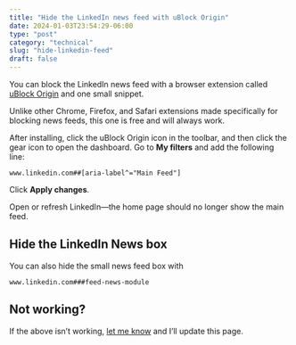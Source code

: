 ```yaml
---
title: "Hide the LinkedIn news feed with uBlock Origin"
date: 2024-01-03T23:54:29-06:00
type: "post"
category: "technical"
slug: "hide-linkedin-feed"
draft: false
---
```


You can block the LinkedIn news feed with a browser extension called [uBlock Origin](https://ublockorigin.com/) and one small snippet.

Unlike other Chrome, Firefox, and Safari extensions made specifically for blocking news feeds, this one is free and will always work.

After installing, click the uBlock Origin icon in the toolbar, and then click the gear icon to open the dashboard. Go to **My filters** and add the following line:

```
www.linkedin.com##[aria-label^="Main Feed"]
```

Click **Apply changes**.

Open or refresh LinkedIn—the home page should no longer show the main feed.

## Hide the LinkedIn News box

You can also hide the small news feed box with

```
www.linkedin.com###feed-news-module
```

## Not working?

If the above isn’t working, [let me know](https://johnjago.com/about#contact) and I’ll update this page.
